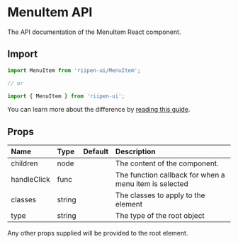 <!--- This documentation is automatically generated, do not try to edit it. -->

# MenuItem API

<p class="description">The API documentation of the MenuItem React component.</p>

## Import

```js
import MenuItem from 'riipen-ui/MenuItem';

// or

import { MenuItem } from 'riipen-ui';
```

You can learn more about the difference by [reading this guide](/guides/bundle-size).

## Props

| Name | Type | Default | Description |
|:-----|:-----|:--------|:------------|
| <span class="prop-name">children</span> | <span class="prop-type">node</span> |  | The content of the component. |
| <span class="prop-name">handleClick</span> | <span class="prop-type">func</span> |  | The function callback for when a menu item is selected |
| <span class="prop-name">classes</span> | <span class="prop-type">string</span> |  | The classes to apply to the element |
| <span class="prop-name">type</span> | <span class="prop-type">string</span> |  | The type of the root object |


Any other props supplied will be provided to the root element.